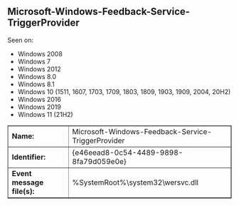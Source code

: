 ## Microsoft-Windows-Feedback-Service-TriggerProvider

Seen on:
* Windows 2008
* Windows 7
* Windows 2012
* Windows 8.0
* Windows 8.1
* Windows 10 (1511, 1607, 1703, 1709, 1803, 1809, 1903, 1909, 2004, 20H2)
* Windows 2016
* Windows 2019
* Windows 11 (21H2)

<table border="1" class="docutils">
  <tbody>
    <tr>
      <td><b>Name:</b></td>
      <td>Microsoft-Windows-Feedback-Service-TriggerProvider</td>
    </tr>
    <tr>
      <td><b>Identifier:</b></td>
      <td>{e46eead8-0c54-4489-9898-8fa79d059e0e}</td>
    </tr>
    <tr>
      <td><b>Event message file(s):</b></td>
      <td>%SystemRoot%\system32\wersvc.dll</td>
    </tr>
  </tbody>
</table>

&nbsp;

